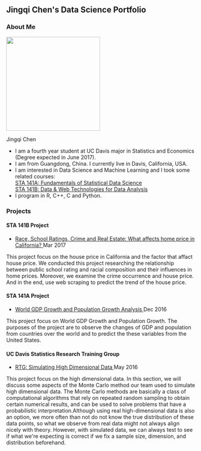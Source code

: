 ## Jingqi Chen's Data Science Portfolio

### About Me

<img src="http://cjacquelineq.github.io/profile.jpg" width="250">

Jingqi Chen

- I am a fourth year student at UC Davis major in Statistics and Economics (Degree expected in June 2017).  
- I am from Guangdong, China. I currently live in Davis, California, USA.
- I am interested in Data Science and Machine Learning and I took some related courses:  
  [STA 141A: Fundamentals of Statistical Data Science](https://www.stat.ucdavis.edu/courses/expanded-course-descriptions/sta-141A.html)  
  [STA 141B: Data & Web Technologies for Data Analysis](https://www.stat.ucdavis.edu/courses/expanded-course-descriptions/sta-141B.html)  
- I program in R, C++, C and Python.  


### Projects  
#### STA 141B Project
- <a href="https://cjacquelineq.github.io/STA141B-Project-House-Price/STA+141B+Project+House+Price.html"> Race, School Ratings, Crime and Real Estate: What affects home price in California?  </a>   Mar 2017  

This project focus on the house price in California and the factor that affact house price. We conducted this project researching the relationship between public school rating and racial composition and their influences in home prices. Moreover, we examine the crime occurrence and house price. And in the end, use web scraping to predict the trend of the house price.  

#### STA 141A Project
- <a href="https://cjacquelineq.github.io/ProjectReport.pdf"> World GDP Growth and Population Growth Analysis  </a>   Dec 2016  

This project focus on World GDP Growth and Population Growth. The purposes of the project are to observe the changes of GDP and population from countries over the world and to predict the these variables from the United States.  

#### UC Davis Statistics Research Training Group
- <a href="https://stats.libretexts.org/Core/RTG%3A_Simulating_High_Dimensional_Data/The_Monte_Carlo_Simulation_Method"> RTG: Simulating High Dimensional Data  </a>   May 2016  

This project focus on the high dimensional data. In this section, we will discuss some aspects of the Monte Carlo method our team used to simulate high dimensional data. The Monte Carlo methods are basically a class of computational algorithms that rely on repeated random sampling to obtain certain numerical results, and can be used to solve problems that have a probabilistic interpretation.Although using real high-dimensional data is also an option, we more often than not do not know the true distribution of these data points, so what we observe from real data might not always align nicely with theory. However, with simulated data, we can always test to see if what we're expecting is correct if we fix a sample size, dimension, and distribution beforehand.  


